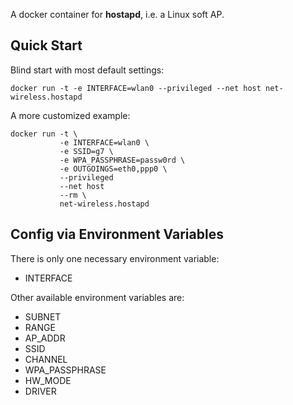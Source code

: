 A docker container for **hostapd**, i.e. a Linux soft AP.

## Quick Start

Blind start with most default settings:
```
docker run -t -e INTERFACE=wlan0 --privileged --net host net-wireless.hostapd
```

A more customized example:
```
docker run -t \
           -e INTERFACE=wlan0 \
           -e SSID=g7 \
           -e WPA_PASSPHRASE=passw0rd \
           -e OUTGOINGS=eth0,ppp0 \
           --privileged
           --net host
           --rm \
           net-wireless.hostapd
```

## Config via Environment Variables

There is only one necessary environment variable:
* INTERFACE

Other available environment variables are:
* SUBNET
* RANGE
* AP_ADDR
* SSID
* CHANNEL
* WPA_PASSPHRASE
* HW_MODE
* DRIVER
